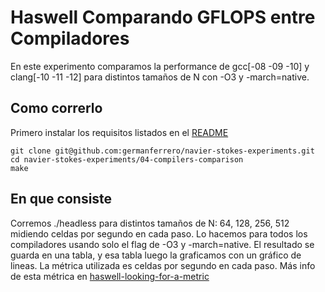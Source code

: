 # Haswell Comparando GFLOPS entre Compiladores
En este experimento comparamos la performance de gcc[-08 -09 -10] y clang[-10 -11 -12] para distintos tamaños de N con -O3 y -march=native.

## Como correrlo
Primero instalar los requisitos listados en el [README]('../README.md')
```
git clone git@github.com:germanferrero/navier-stokes-experiments.git
cd navier-stokes-experiments/04-compilers-comparison
make
```

## En que consiste

Corremos ./headless para distintos tamaños de N: 64, 128, 256, 512 midiendo celdas por segundo en cada paso. Lo hacemos para todos los compiladores usando solo el flag de -O3 y -march=native. El resultado se guarda en una tabla, y esa tabla luego la graficamos con un gráfico de lineas.
La métrica utilizada es celdas por segundo en cada paso.
Más info de esta métrica en [haswell-looking-for-a-metric](../02-haswell-looking-for-a-metric)